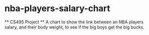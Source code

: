 # nba-players-salary-chart
** CS495 Project **
A chart to show the link between an NBA players salary, and their body weight, to see if the big boys get the big bucks.
